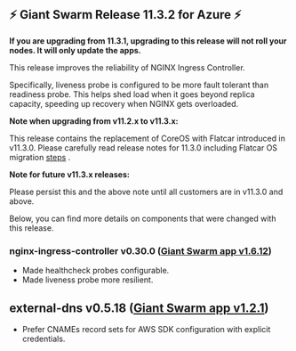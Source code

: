 ## :zap:  Giant Swarm Release 11.3.2 for Azure :zap:

**If you are upgrading from 11.3.1, upgrading to this release will not roll your nodes. It will only update the apps.**

This release improves the reliability of NGINX Ingress Controller.

Specifically, liveness probe is configured to be more fault tolerant than readiness probe. This helps shed load when it goes beyond replica capacity, speeding up recovery when NGINX gets overloaded.

**Note when upgrading from v11.2.x to v11.3.x:**

This release contains the replacement of CoreOS with Flatcar introduced in v11.3.0. Please carefully read release notes for 11.3.0 including Flatcar OS migration [steps](https://github.com/giantswarm/releases/blob/master/release-notes/azure/v11.3.0.md) .

**Note for future v11.3.x releases:**

Please persist this and the above note until all customers are in v11.3.0 and above.

Below, you can find more details on components that were changed with this release.

### nginx-ingress-controller v0.30.0 ([Giant Swarm app v1.6.12](https://github.com/giantswarm/nginx-ingress-controller-app/blob/master/CHANGELOG.md#v1612-2020-06-04))

- Made healthcheck probes configurable.
- Made liveness probe more resilient.

## external-dns v0.5.18 ([Giant Swarm app v1.2.1](https://github.com/giantswarm/external-dns-app/blob/master/CHANGELOG.md#v121-2020-05-29))

- Prefer CNAMEs record sets for AWS SDK configuration with explicit credentials.

